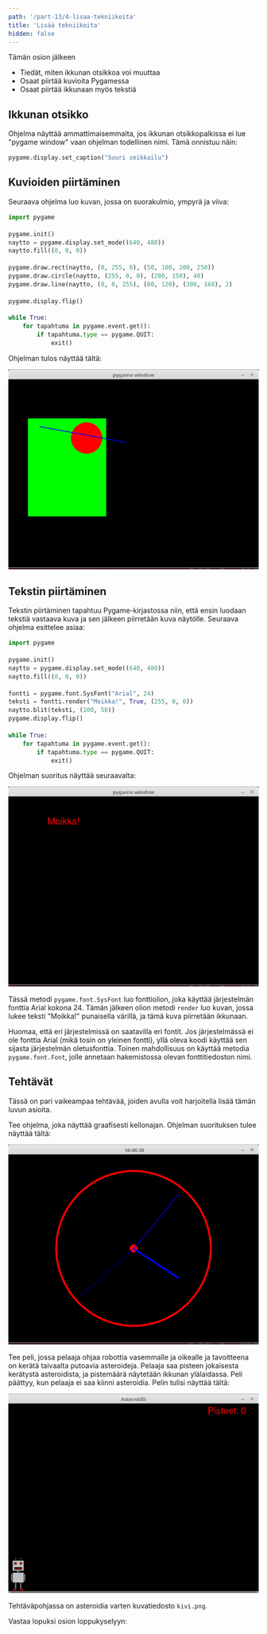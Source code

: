 ```yaml
---
path: '/part-13/4-lisaa-tekniikoita'
title: 'Lisää tekniikoita'
hidden: false
---
```


<text-box variant='learningObjectives' name='Oppimistavoitteet'>

Tämän osion jälkeen

- Tiedät, miten ikkunan otsikkoa voi muuttaa
- Osaat piirtää kuvioita Pygamessa
- Osaat piirtää ikkunaan myös tekstiä

</text-box>

## Ikkunan otsikko

Ohjelma näyttää ammattimaisemmalta, jos ikkunan otsikkopalkissa ei lue "pygame window" vaan ohjelman todellinen nimi. Tämä onnistuu näin:

```python
pygame.display.set_caption("Suuri seikkailu")
```

## Kuvioiden piirtäminen

Seuraava ohjelma luo kuvan, jossa on suorakulmio, ympyrä ja viiva:

```python
import pygame

pygame.init()
naytto = pygame.display.set_mode((640, 480))
naytto.fill((0, 0, 0))

pygame.draw.rect(naytto, (0, 255, 0), (50, 100, 200, 250))
pygame.draw.circle(naytto, (255, 0, 0), (200, 150), 40)
pygame.draw.line(naytto, (0, 0, 255), (80, 120), (300, 160), 2)

pygame.display.flip()

while True:
    for tapahtuma in pygame.event.get():
        if tapahtuma.type == pygame.QUIT:
            exit()
```

Ohjelman tulos näyttää tältä:

<img src="pygame_kuviot.gif">

## Tekstin piirtäminen

Tekstin piirtäminen tapahtuu Pygame-kirjastossa niin, että ensin luodaan tekstiä vastaava kuva ja sen jälkeen piirretään kuva näytölle. Seuraava ohjelma esittelee asiaa:

```python
import pygame

pygame.init()
naytto = pygame.display.set_mode((640, 480))
naytto.fill((0, 0, 0))

fontti = pygame.font.SysFont("Arial", 24)
teksti = fontti.render("Moikka!", True, (255, 0, 0))
naytto.blit(teksti, (100, 50))
pygame.display.flip()

while True:
    for tapahtuma in pygame.event.get():
        if tapahtuma.type == pygame.QUIT:
            exit()
```

Ohjelman suoritus näyttää seuraavalta:

<img src="pygame_teksti.gif">

Tässä metodi `pygame.font.SysFont` luo fonttiolion, joka käyttää järjestelmän fonttia Arial kokona 24. Tämän jälkeen olion metodi `render` luo kuvan, jossa lukee teksti "Moikka!" punaisella värillä, ja tämä kuva piirretään ikkunaan.

Huomaa, että eri järjestelmissä on saatavilla eri fontit. Jos järjestelmässä ei ole fonttia Arial (mikä tosin on yleinen fontti), yllä oleva koodi käyttää sen sijasta järjestelmän oletusfonttia. Toinen mahdollisuus on käyttää metodia `pygame.font.Font`, jolle annetaan hakemistossa olevan fonttitiedoston nimi.

## Tehtävät

Tässä on pari vaikeampaa tehtävää, joiden avulla voit harjoitella lisää tämän luvun asioita.

<programming-exercise name='Kello' tmcname='osa13-16_kello'>

Tee ohjelma, joka näyttää graafisesti kellonajan. Ohjelman suorituksen tulee näyttää tältä:

<img src="pygame_kello.gif">

</programming-exercise>

<programming-exercise name='Asteroidit' tmcname='osa13-17_asteroidit'>

Tee peli, jossa pelaaja ohjaa robottia vasemmalle ja oikealle ja tavoitteena on kerätä taivaalta putoavia asteroideja. Pelaaja saa pisteen jokaisesta kerätystä asteroidista, ja pistemäärä näytetään ikkunan ylälaidassa. Peli päättyy, kun pelaaja ei saa kiinni asteroidia. Pelin tulisi näyttää tältä:

<img src="pygame_asteroidit.gif">

Tehtäväpohjassa on asteroidia varten kuvatiedosto `kivi.png`.

</programming-exercise>


Vastaa lopuksi osion loppukyselyyn:

<quiz id="2e8af177-a920-55d2-89e5-6701d7384cc6"></quiz>



